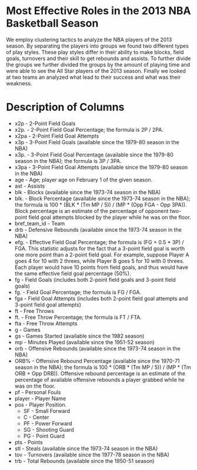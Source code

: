 # Most Effective Roles in the 2013 NBA Basketball Season

We employ clustering tactics to analyze the NBA players of the 2013 season. By separating the players into groups we found two different types of play styles. These play styles differ in their ability to make blocks, field goals, turnovers and their skill to get rebounds and assists. To further divide the groups we further divided the groups by the amount of playing time and were able to see the All Star players of the 2013 season. Finally we looked at two teams an analyzed what lead to their success and what was their weakness.


# Description of Columns
* x2p - 2-Point Field Goals
* x2p. - 2-Point Field Goal Percentage; the formula is 2P / 2PA.
* x2pa - 2-Point Field Goal Attempts
* x3p - 3-Point Field Goals (available since the 1979-80 season in the NBA)
* x3p. - 3-Point Field Goal Percentage (available since the 1979-80 season in the NBA); the formula is 3P / 3PA.
* x3pa - 3-Point Field Goal Attempts (available since the 1979-80 season in the NBA)
* age - Age; player age on February 1 of the given season.
* ast - Assists
* blk - Blocks (available since the 1973-74 season in the NBA)
* blk. - Block Percentage (available since the 1973-74 season in the NBA); the formula is 100 * (BLK * (Tm MP / 5)) / (MP * (Opp FGA - Opp 3PA)). Block percentage is an estimate of the percentage of opponent two-point field goal attempts blocked by the player while he was on the floor.
* bref_team_id - Team
* drb - Defensive Rebounds (available since the 1973-74 season in the NBA)
* efg. - Effective Field Goal Percentage; the formula is (FG + 0.5 * 3P) / FGA. This statistic adjusts for the fact that a 3-point field goal is worth one more point than a 2-point field goal. For example, suppose Player A goes 4 for 10 with 2 threes, while Player B goes 5 for 10 with 0 threes. Each player would have 10 points from field goals, and thus would have the same effective field goal percentage (50%).
* fg - Field Goals (includes both 2-point field goals and 3-point field goals)
* fg. - Field Goal Percentage; the formula is FG / FGA.
* fga - Field Goal Attempts (includes both 2-point field goal attempts and 3-point field goal attempts)
* ft - Free Throws
* ft. - Free Throw Percentage; the formula is FT / FTA.
* fta - Free Throw Attempts
* g - Games
* gs - Games Started (available since the 1982 season)
* mp - Minutes Played (available since the 1951-52 season)
* orb - Offensive Rebounds (available since the 1973-74 season in the NBA)
* ORB% - Offensive Rebound Percentage (available since the 1970-71 season in the NBA); the formula is 100 * (ORB * (Tm MP / 5)) / (MP * (Tm ORB + Opp DRB)). Offensive rebound percentage is an estimate of the percentage of available offensive rebounds a player grabbed while he was on the floor.
* pf - Personal Fouls
* player - Player Name
* pos - Player Position.
    * SF - Small Forward
    * C - Center
    * PF - Power Forward
    * SG - Shooting Guard
    * PG - Point Guard
* pts - Points
* stl - Steals (available since the 1973-74 season in the NBA)
* tov - Turnovers (available since the 1977-78 season in the NBA)
* trb - Total Rebounds (available since the 1950-51 season)